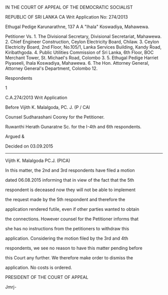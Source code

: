 IN THE COURT OF APPEAL OF THE DEMOCRATIC SOCIALIST

REPUBLIC OF SRI LANKA CA Writ Application No: 274/2013

Ethugal Pedige Karunarathne, 137 A A "Ihala" Koswadiya, Mahawewa.

Petitioner Vs. 1. The Divisional Secretary, Divisional Secretariat, Mahawewa. 2. Chief Engineer Construction, Ceylon Electricity Board, Chilaw. 3. Ceylon Electricity Board, 2nd Floor, No.105/1, Lanka Services Building, Kandy Road, Kiribathgoda. 4. Public Utilities Commission of Sri Lanka, 6th Floor, BOC Merchant Tower, St. Michael's Road, Colombo 3. 5. EthugaI Pedige Harriet Piyaseeli, Ihala Koswadiya, Mahawewa. 6. The Hon. Attorney General, Attorney General's Department, Colombo 12.

Respondents

1

C.A.274/2013 Writ Application

Before Vijith K. Malalgoda, PC. J. (P / CAl

Counsel Sudharashani Coorey for the Petitioner.

Ruwanthi Herath Gunaratne Sc. for the I-4th and 6th respondents.

Argued &

Decided on 03.09.2015

********

Vijith K. Malalgoda PC.J. (PICA)

In this matter, the 2nd and 3rd respondents have filed a motion

dated 06.08.2015 informing that in view of the fact that the 5th

respondent is deceased now they will not be able to implement

the request made by the 5th respondent and therefore the

application rendered futile, even if other parties wanted to obtain

the connections. However counsel for the Petitioner informs that

she has no instructions from the petitioners to withdraw this

application. Considering the motion filed by the 3rd and 4th

respondents, we see no reason to have this matter pending before

this Court any further. We therefore make order to dismiss the

application. No costs is ordered.

PRESIDENT OF THE COURT OF APPEAL

Jmrj-